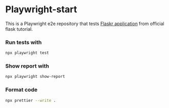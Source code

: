 # Playwright-start

This is a Playwright e2e repository that tests [Flaskr application](https://flask.palletsprojects.com/en/stable/tutorial/) from official flask tutorial.

### Run tests with
```sh
npx playwright test
```

### Show report with
```sh
npx playwright show-report
```

### Format code
```sh
npx prettier --write .
```